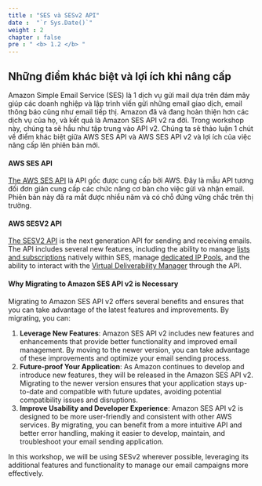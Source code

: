 ```yaml
---
title : "SES và SESv2 API"
date :  "`r Sys.Date()`" 
weight : 2 
chapter : false
pre : " <b> 1.2 </b> "
---
```


## Những điểm khác biệt và lợi ích khi nâng cấp

Amazon Simple Email Service (SES) là 1 dịch vụ gửi mail dựa trên đám mây giúp các doanh nghiệp và lập trình viến gửi những email giao dịch, email thông báo cũng như email tiếp thị. Amazon đã và đang hoàn thiện hơn các dịch vụ của họ, và kết quả là Amazon SES API v2 ra đời. Trong workshop này, chúng ta sẽ hầu như tập trung vào API v2. Chúng ta sẽ thảo luận 1 chút về điểm khác biệt giữa AWS SES API và AWS SES API v2 và lợi ích của việc nâng cấp lên phiên bản mới.

#### AWS SES API

[The AWS SES API](https://docs.aws.amazon.com/ses/latest/APIReference/) là API gốc được cung cấp bởi AWS. Đây là mẫu API tương đối đơn giản cung cấp các chức năng cơ bản cho việc gửi và nhận email. Phiên bản này đã ra mắt được nhiều năm và có chỗ đứng vững chắc trên thị trường.

#### AWS SESV2 API

[The SESV2 API](https://docs.aws.amazon.com/ses/latest/APIReference-V2/) is the next generation API for sending and receiving emails. The API includes several new features, including the ability to manage [lists and subscriptions](https://docs.aws.amazon.com/ses/latest/dg/sending-email-list-management.html) natively within SES, manage [dedicated IP Pools](https://docs.aws.amazon.com/ses/latest/dg/dedicated-ip-pools.html), and the ability to interact with the [Virtual Deliverability Manager](https://docs.aws.amazon.com/ses/latest/dg/vdm.html) through the API.

#### Why Migrating to Amazon SES API v2 is Necessary

Migrating to Amazon SES API v2 offers several benefits and ensures that you can take advantage of the latest features and improvements. By migrating, you can:


1. **Leverage New Features**: Amazon SES API v2 includes new features and enhancements that provide better functionality and improved email management. By moving to the newer version, you can take advantage of these improvements and optimize your email sending process.
2. **Future-proof Your Application**: As Amazon continues to develop and introduce new features, they will be released in the Amazon SES API v2. Migrating to the newer version ensures that your application stays up-to-date and compatible with future updates, avoiding potential compatibility issues and disruptions.
3. **Improve Usability and Developer Experience**: Amazon SES API v2 is designed to be more user-friendly and consistent with other AWS services. By migrating, you can benefit from a more intuitive API and better error handling, making it easier to develop, maintain, and troubleshoot your email sending application.

In this workshop, we will be using SESv2 wherever possible, leveraging its additional features and functionality to manage our email campaigns more effectively.
